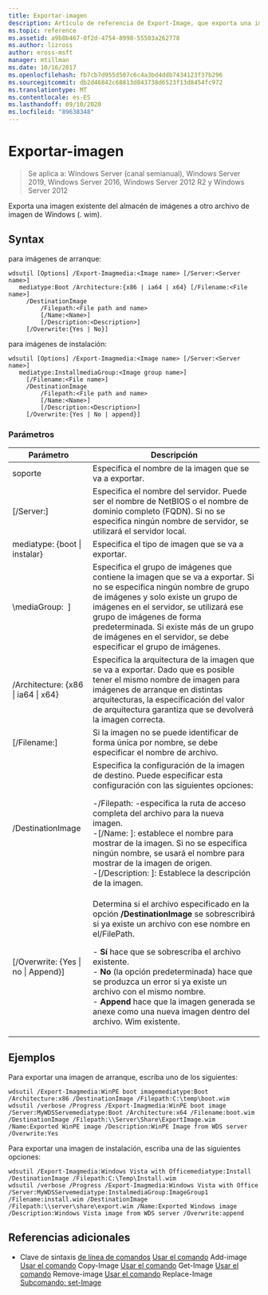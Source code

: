 ```yaml
---
title: Exportar-imagen
description: Artículo de referencia de Export-Image, que exporta una imagen existente del almacén de imágenes a otro archivo de imagen de Windows (. wim).
ms.topic: reference
ms.assetid: a9b8b467-0f2d-4754-8998-55503a262778
ms.author: lizross
author: eross-msft
manager: mtillman
ms.date: 10/16/2017
ms.openlocfilehash: fb7cb7d955d507c6c4a3bd4ddb7434123f37b296
ms.sourcegitcommit: db2d46842c68813d043738d6523f13d8454fc972
ms.translationtype: MT
ms.contentlocale: es-ES
ms.lasthandoff: 09/10/2020
ms.locfileid: "89638348"
---
```

# <a name="export-image"></a>Exportar-imagen

> Se aplica a: Windows Server (canal semianual), Windows Server 2019, Windows Server 2016, Windows Server 2012 R2 y Windows Server 2012

Exporta una imagen existente del almacén de imágenes a otro archivo de imagen de Windows (. wim).

## <a name="syntax"></a>Syntax
para imágenes de arranque:
```
wdsutil [Options] /Export-Imagmedia:<Image name> [/Server:<Server name>]
   mediatype:Boot /Architecture:{x86 | ia64 | x64} [/Filename:<File name>]
     /DestinationImage
         /Filepath:<File path and name>
         [/Name:<Name>]
         [/Description:<Description>]
     [/Overwrite:{Yes | No}]
```
para imágenes de instalación:
```
wdsutil [Options] /Export-Imagmedia:<Image name> [/Server:<Server name>]
   mediatype:InstallmediaGroup:<Image group name>]
     [/Filename:<File name>]
     /DestinationImage
         /Filepath:<File path and name>
         [/Name:<Name>]
         [/Description:<Description>]
     [/Overwrite:{Yes | No | append}]
```
### <a name="parameters"></a>Parámetros
|Parámetro|Descripción|
|-------|--------|
soporte<Image name>|Especifica el nombre de la imagen que se va a exportar.|
|[/Server:<Server name>]|Especifica el nombre del servidor. Puede ser el nombre de NetBIOS o el nombre de dominio completo (FQDN). Si no se especifica ningún nombre de servidor, se utilizará el servidor local.|
mediatype: {boot &#124; instalar}|Especifica el tipo de imagen que se va a exportar.|
|\mediaGroup: <Image group name> ]|Especifica el grupo de imágenes que contiene la imagen que se va a exportar. Si no se especifica ningún nombre de grupo de imágenes y solo existe un grupo de imágenes en el servidor, se utilizará ese grupo de imágenes de forma predeterminada. Si existe más de un grupo de imágenes en el servidor, se debe especificar el grupo de imágenes.|
|/Architecture: {x86 &#124; ia64 &#124; x64}|Especifica la arquitectura de la imagen que se va a exportar. Dado que es posible tener el mismo nombre de imagen para imágenes de arranque en distintas arquitecturas, la especificación del valor de arquitectura garantiza que se devolverá la imagen correcta.|
|[/Filename:<Filename>]|Si la imagen no se puede identificar de forma única por nombre, se debe especificar el nombre de archivo.|
|/DestinationImage|Especifica la configuración de la imagen de destino. Puede especificar esta configuración con las siguientes opciones:<p>-/Filepath: <File path and name> -especifica la ruta de acceso completa del archivo para la nueva imagen.<br />-[/Name: <Name> ]: establece el nombre para mostrar de la imagen. Si no se especifica ningún nombre, se usará el nombre para mostrar de la imagen de origen.<br />-[/Description: <Description>]: Establece la descripción de la imagen.|
|[/Overwrite: {Yes &#124; no &#124; Append}]|Determina si el archivo especificado en la opción **/DestinationImage** se sobrescribirá si ya existe un archivo con ese nombre en el/FilePath.<p>-   **Sí** hace que se sobrescriba el archivo existente.<br />-   **No** (la opción predeterminada) hace que se produzca un error si ya existe un archivo con el mismo nombre.<br />-   **Append** hace que la imagen generada se anexe como una nueva imagen dentro del archivo. Wim existente.|
## <a name="examples"></a>Ejemplos
Para exportar una imagen de arranque, escriba uno de los siguientes:
```
wdsutil /Export-Imagmedia:WinPE boot imagemediatype:Boot /Architecture:x86 /DestinationImage /Filepath:C:\temp\boot.wim
wdsutil /verbose /Progress /Export-Imagmedia:WinPE boot image /Server:MyWDSServemediatype:Boot /Architecture:x64 /Filename:boot.wim
/DestinationImage /Filepath:\\Server\Share\ExportImage.wim /Name:Exported WinPE image /Description:WinPE Image from WDS server /Overwrite:Yes
```
Para exportar una imagen de instalación, escriba una de las siguientes opciones:
```
wdsutil /Export-Imagmedia:Windows Vista with Officemediatype:Install /DestinationImage /Filepath:C:\Temp\Install.wim
wdsutil /verbose /Progress /Export-Imagmedia:Windows Vista with Office /Server:MyWDSServemediatype:InstalmediaGroup:ImageGroup1
/Filename:install.wim /DestinationImage /Filepath:\\server\share\export.wim /Name:Exported Windows image /Description:Windows Vista image from WDS server /Overwrite:append
```
## <a name="additional-references"></a>Referencias adicionales
- Clave de sintaxis [de línea de comandos](command-line-syntax-key.md) 
 [Usar el comando](using-the-add-image-command.md) 
 Add-image [Usar el comando](using-the-copy-image-command.md) 
 Copy-Image [Usar el comando](using-the-get-image-command.md) 
 Get-Image [Usar el comando](using-the-remove-image-command.md) 
 Remove-image [Usar el comando](using-the-replace-image-command.md) 
 Replace-Image [Subcomando: set-Image](subcommand-set-image.md)
